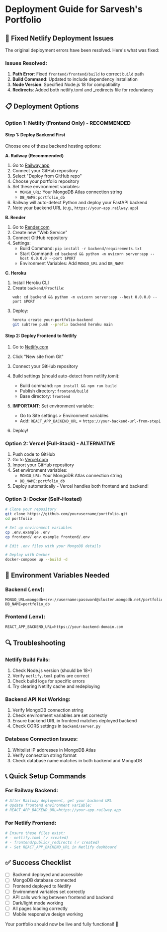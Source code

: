 # Deployment Guide for Sarvesh's Portfolio

## 🚀 Fixed Netlify Deployment Issues

The original deployment errors have been resolved. Here's what was fixed:

### Issues Resolved:
1. **Path Error**: Fixed `frontend/frontend/build` to correct `build` path
2. **Build Command**: Updated to include dependency installation
3. **Node Version**: Specified Node.js 18 for compatibility
4. **Redirects**: Added both netlify.toml and _redirects file for redundancy

## 📋 Deployment Options

### Option 1: Netlify (Frontend Only) - RECOMMENDED

#### Step 1: Deploy Backend First
Choose one of these backend hosting options:

**A. Railway (Recommended)**
1. Go to [Railway.app](https://railway.app)
2. Connect your GitHub repository
3. Select "Deploy from GitHub repo"
4. Choose your portfolio repository
5. Set these environment variables:
   - `MONGO_URL`: Your MongoDB Atlas connection string
   - `DB_NAME`: `portfolio_db`
6. Railway will auto-detect Python and deploy your FastAPI backend
7. Note your backend URL (e.g., `https://your-app.railway.app`)

**B. Render**
1. Go to [Render.com](https://render.com)
2. Create new "Web Service"
3. Connect GitHub repository
4. Settings:
   - Build Command: `pip install -r backend/requirements.txt`
   - Start Command: `cd backend && python -m uvicorn server:app --host 0.0.0.0 --port $PORT`
   - Environment Variables: Add `MONGO_URL` and `DB_NAME`

**C. Heroku**
1. Install Heroku CLI
2. Create `backend/Procfile`:
   ```
   web: cd backend && python -m uvicorn server:app --host 0.0.0.0 --port $PORT
   ```
3. Deploy:
   ```bash
   heroku create your-portfolio-backend
   git subtree push --prefix backend heroku main
   ```

#### Step 2: Deploy Frontend to Netlify
1. Go to [Netlify.com](https://netlify.com)
2. Click "New site from Git"
3. Connect your GitHub repository
4. Build settings (should auto-detect from netlify.toml):
   - Build command: `npm install && npm run build`
   - Publish directory: `frontend/build`
   - Base directory: `frontend`

5. **IMPORTANT**: Set environment variable:
   - Go to Site settings > Environment variables
   - Add: `REACT_APP_BACKEND_URL` = `https://your-backend-url-from-step1`

6. Deploy!

### Option 2: Vercel (Full-Stack) - ALTERNATIVE

1. Push code to GitHub
2. Go to [Vercel.com](https://vercel.com)
3. Import your GitHub repository
4. Set environment variables:
   - `MONGO_URL`: Your MongoDB Atlas connection string
   - `DB_NAME`: `portfolio_db`
5. Deploy automatically - Vercel handles both frontend and backend!

### Option 3: Docker (Self-Hosted)

```bash
# Clone your repository
git clone https://github.com/yourusername/portfolio.git
cd portfolio

# Set up environment variables
cp .env.example .env
cp frontend/.env.example frontend/.env

# Edit .env files with your MongoDB details

# Deploy with Docker
docker-compose up --build -d
```

## 🔧 Environment Variables Needed

### Backend (.env):
```env
MONGO_URL=mongodb+srv://username:password@cluster.mongodb.net/portfolio_db
DB_NAME=portfolio_db
```

### Frontend (.env):
```env
REACT_APP_BACKEND_URL=https://your-backend-domain.com
```

## 🔍 Troubleshooting

### Netlify Build Fails:
1. Check Node.js version (should be 18+)
2. Verify `netlify.toml` paths are correct
3. Check build logs for specific errors
4. Try clearing Netlify cache and redeploying

### Backend API Not Working:
1. Verify MongoDB connection string
2. Check environment variables are set correctly
3. Ensure backend URL in frontend matches deployed backend
4. Check CORS settings in `backend/server.py`

### Database Connection Issues:
1. Whitelist IP addresses in MongoDB Atlas
2. Verify connection string format
3. Check database name matches in both backend and MongoDB

## 📞 Quick Setup Commands

### For Railway Backend:
```bash
# After Railway deployment, get your backend URL
# Update frontend environment variable:
# REACT_APP_BACKEND_URL=https://your-app.railway.app
```

### For Netlify Frontend:
```bash
# Ensure these files exist:
# - netlify.toml (✓ created)
# - frontend/public/_redirects (✓ created)
# - Set REACT_APP_BACKEND_URL in Netlify dashboard
```

## ✅ Success Checklist

- [ ] Backend deployed and accessible
- [ ] MongoDB database connected
- [ ] Frontend deployed to Netlify
- [ ] Environment variables set correctly
- [ ] API calls working between frontend and backend
- [ ] Dark/light mode working
- [ ] All pages loading correctly
- [ ] Mobile responsive design working

Your portfolio should now be live and fully functional! 🎉